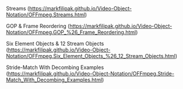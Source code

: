 Streams (https://markfilipak.github.io/Video-Object-Notation/OFFmpeg.Streams.html)

GOP & Frame Reordering (https://markfilipak.github.io/Video-Object-Notation/OFFmpeg.GOP_%26_Frame_Reordering.html)

Six Element Objects & 12 Stream Objects (https://markfilipak.github.io/Video-Object-Notation/OFFmpeg.Six_Element_Objects_%26_12_Stream_Objects.html)

Stride-Match With Decombing Examples (https://markfilipak.github.io/Video-Object-Notation/OFFmpeg.Stride-Match_With_Decombing_Examples.html)
